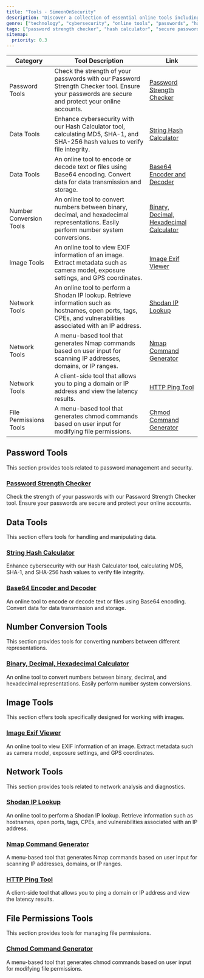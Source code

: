 ```yaml
---
title: "Tools - SimeonOnSecurity"
description: "Discover a collection of essential online tools including a Password Strength Checker and Hash Calculator. Enhance your online security and protect your sensitive information."
genre: ["technology", "cybersecurity", "online tools", "passwords", "hash calculator", "password strength", "password checker", "password best practices", "password security", "data protection", "online privacy"]
tags: ["password strength checker", "hash calculator", "secure passwords", "password security tool", "password strength test", "password complexity", "password complexity requirements", "password security tips", "strong passwords", "password strength guidelines", "password protection", "online account security", "data security", "password entropy", "password strength meter", "password security recommendations", "password manager", "password hygiene", "password policy", "password complexity rules", "password audit"]
sitemap:
  priority: 0.3
---
```


| Category                 | Tool Description                                           | Link                          |
|--------------------------|------------------------------------------------------------|-------------------------------|
| Password Tools           | Check the strength of your passwords with our Password Strength Checker tool. Ensure your passwords are secure and protect your online accounts.     | [Password Strength Checker](/password-checker)  |
| Data Tools               | Enhance cybersecurity with our Hash Calculator tool, calculating MD5, SHA-1, and SHA-256 hash values to verify file integrity.                        | [String Hash Calculator](/hash-calculator) |
| Data Tools               | An online tool to encode or decode text or files using Base64 encoding. Convert data for data transmission and storage.                                    | [Base64 Encoder and Decoder](/base64_encode_decode) |
| Number Conversion Tools  | An online tool to convert numbers between binary, decimal, and hexadecimal representations. Easily perform number system conversions.                | [Binary, Decimal, Hexadecimal Calculator](/binary_decimal_converter) |
| Image Tools              | An online tool to view EXIF information of an image. Extract metadata such as camera model, exposure settings, and GPS coordinates.                     | [Image Exif Viewer](/exif-viewer) |
| Network Tools            | An online tool to perform a Shodan IP lookup. Retrieve information such as hostnames, open ports, tags, CPEs, and vulnerabilities associated with an IP address. | [Shodan IP Lookup](/shodan_ip) |
| Network Tools            | A menu-based tool that generates Nmap commands based on user input for scanning IP addresses, domains, or IP ranges.                                       | [Nmap Command Generator](/nmap) |
| Network Tools            | A client-side tool that allows you to ping a domain or IP address and view the latency results.                                                          | [HTTP Ping Tool](/ping) |
| File Permissions Tools   | A menu-based tool that generates chmod commands based on user input for modifying file permissions.                                                     | [Chmod Command Generator](/chmod) |


## Password Tools

This section provides tools related to password management and security. 
### [Password Strength Checker](/password-checker)
Check the strength of your passwords with our Password Strength Checker tool. Ensure your passwords are secure and protect your online accounts.

## Data Tools

This section offers tools for handling and manipulating data.

### [String Hash Calculator](/hash-calculator)
Enhance cybersecurity with our Hash Calculator tool, calculating MD5, SHA-1, and SHA-256 hash values to verify file integrity.

### [Base64 Encoder and Decoder](/base64_encode_decode)
An online tool to encode or decode text or files using Base64 encoding. Convert data for data transmission and storage.

## Number Conversion Tools

This section provides tools for converting numbers between different representations.

### [Binary, Decimal, Hexadecimal Calculator](/binary_decimal_converter)
An online tool to convert numbers between binary, decimal, and hexadecimal representations. Easily perform number system conversions.

## Image Tools

This section offers tools specifically designed for working with images.
### [Image Exif Viewer](/exif-viewer)
An online tool to view EXIF information of an image. Extract metadata such as camera model, exposure settings, and GPS coordinates.

## Network Tools

This section provides tools related to network analysis and diagnostics.
### [Shodan IP Lookup](/shodan_ip)
An online tool to perform a Shodan IP lookup. Retrieve information such as hostnames, open ports, tags, CPEs, and vulnerabilities associated with an IP address.

### [Nmap Command Generator](/nmap)
A menu-based tool that generates Nmap commands based on user input for scanning IP addresses, domains, or IP ranges.

### [HTTP Ping Tool](/ping)
A client-side tool that allows you to ping a domain or IP address and view the latency results.

## File Permissions Tools

This section provides tools for managing file permissions.

### [Chmod Command Generator](/chmod)
A menu-based tool that generates chmod commands based on user input for modifying file permissions.
